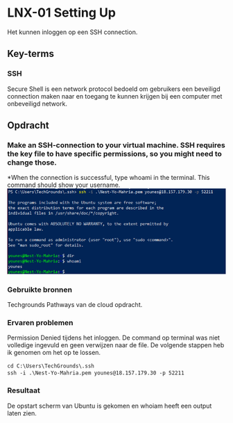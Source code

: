 # LNX-01 Setting Up
Het kunnen inloggen op een SSH connection.  

## Key-terms

### SSH  
Secure Shell is een network protocol bedoeld om gebruikers een beveiligd connection maken naar en toegang te kunnen krijgen bij een computer met onbeveiligd network.

## Opdracht

### Make an SSH-connection to your virtual machine. SSH requires the key file to have specific permissions, so you might need to change those.
*When the connection is successful, type whoami in the terminal. This command should show your username.
![resultaat](/00_includes/LNX-01-resultaat.png "resultaat")
### Gebruikte bronnen
Techgrounds Pathways van de cloud opdracht.

### Ervaren problemen
Permission Denied tijdens het inloggen. De command op terminal was niet volledige ingevuld en geen verwijzen naar de file. De volgende stappen heb ik genomen om het op te lossen.
```
cd C:\Users\TechGrounds\.ssh
ssh -i .\Nest-Yo-Mahria.pem younes@18.157.179.30 -p 52211
```

### Resultaat
De opstart scherm van Ubuntu is gekomen en whoiam heeft een output laten zien.